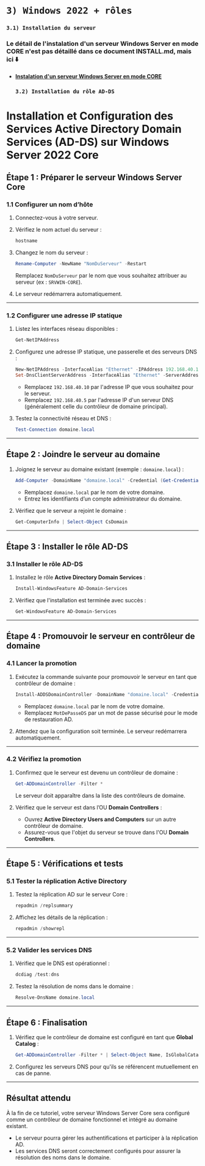 # `3) Windows 2022 + rôles`
   ### `3.1) Installation du serveur` 
### Le détail de l'instalation d'un serveur Windows Server en mode CORE n'est pas détaillé dans ce document INSTALL.md, mais ici ⬇️
* #### [Instalation d'un serveur Windows Server en mode CORE](https://www.it-connect.fr/chapitres/installer-windows-server-en-mode-core/) 

   ### `3.2) Installation du rôle AD-DS`


  
# Installation et Configuration des Services Active Directory Domain Services (AD-DS) sur Windows Server 2022 Core

## Étape 1 : Préparer le serveur Windows Server Core

### 1.1 Configurer un nom d’hôte
1. Connectez-vous à votre serveur.
2. Vérifiez le nom actuel du serveur :
   ```powershell
   hostname
   ```
3. Changez le nom du serveur :
   ```powershell
   Rename-Computer -NewName "NomDuServeur" -Restart
   ```
   Remplacez `NomDuServeur` par le nom que vous souhaitez attribuer au serveur (ex : `SRVWIN-CORE`).

4. Le serveur redémarrera automatiquement.

---

### 1.2 Configurer une adresse IP statique
1. Listez les interfaces réseau disponibles :
   ```powershell
   Get-NetIPAddress
   ```
2. Configurez une adresse IP statique, une passerelle et des serveurs DNS :
   ```powershell
   New-NetIPAddress -InterfaceAlias "Ethernet" -IPAddress 192.168.40.10 -PrefixLength 24 -DefaultGateway 192.168.40.254
   Set-DnsClientServerAddress -InterfaceAlias "Ethernet" -ServerAddresses 192.168.40.5
   ```
   - Remplacez `192.168.40.10` par l'adresse IP que vous souhaitez pour le serveur.
   - Remplacez `192.168.40.5` par l'adresse IP d'un serveur DNS (généralement celle du contrôleur de domaine principal).

3. Testez la connectivité réseau et DNS :
   ```powershell
   Test-Connection domaine.local
   ```

---

## Étape 2 : Joindre le serveur au domaine
1. Joignez le serveur au domaine existant (exemple : `domaine.local`) :
   ```powershell
   Add-Computer -DomainName "domaine.local" -Credential (Get-Credential) -Restart
   ```
   - Remplacez `domaine.local` par le nom de votre domaine.
   - Entrez les identifiants d’un compte administrateur du domaine.

2. Vérifiez que le serveur a rejoint le domaine :
   ```powershell
   Get-ComputerInfo | Select-Object CsDomain
   ```

---

## Étape 3 : Installer le rôle AD-DS

### 3.1 Installer le rôle AD-DS
1. Installez le rôle **Active Directory Domain Services** :
   ```powershell
   Install-WindowsFeature AD-Domain-Services
   ```

2. Vérifiez que l'installation est terminée avec succès :
   ```powershell
   Get-WindowsFeature AD-Domain-Services
   ```

---

## Étape 4 : Promouvoir le serveur en contrôleur de domaine

### 4.1 Lancer la promotion
1. Exécutez la commande suivante pour promouvoir le serveur en tant que contrôleur de domaine :
   ```powershell
   Install-ADDSDomainController -DomainName "domaine.local" -Credential (Get-Credential) -InstallDns:$true -SafeModeAdministratorPassword (ConvertTo-SecureString "MotDePasseDS" -AsPlainText -Force)
   ```
   - Remplacez `domaine.local` par le nom de votre domaine.
   - Remplacez `MotDePasseDS` par un mot de passe sécurisé pour le mode de restauration AD.

2. Attendez que la configuration soit terminée. Le serveur redémarrera automatiquement.

---

### 4.2 Vérifiez la promotion
1. Confirmez que le serveur est devenu un contrôleur de domaine :
   ```powershell
   Get-ADDomainController -Filter *
   ```
   Le serveur doit apparaître dans la liste des contrôleurs de domaine.

2. Vérifiez que le serveur est dans l’OU **Domain Controllers** :
   - Ouvrez **Active Directory Users and Computers** sur un autre contrôleur de domaine.
   - Assurez-vous que l'objet du serveur se trouve dans l'OU **Domain Controllers**.

---

## Étape 5 : Vérifications et tests

### 5.1 Tester la réplication Active Directory
1. Testez la réplication AD sur le serveur Core :
   ```powershell
   repadmin /replsummary
   ```
2. Affichez les détails de la réplication :
   ```powershell
   repadmin /showrepl
   ```

---

### 5.2 Valider les services DNS
1. Vérifiez que le DNS est opérationnel :
   ```powershell
   dcdiag /test:dns
   ```
2. Testez la résolution de noms dans le domaine :
   ```powershell
   Resolve-DnsName domaine.local
   ```

---

## Étape 6 : Finalisation

1. Vérifiez que le contrôleur de domaine est configuré en tant que **Global Catalog** :
   ```powershell
   Get-ADDomainController -Filter * | Select-Object Name, IsGlobalCatalog
   ```

2. Configurez les serveurs DNS pour qu'ils se référencent mutuellement en cas de panne.

---

## Résultat attendu
À la fin de ce tutoriel, votre serveur Windows Server Core sera configuré comme un contrôleur de domaine fonctionnel et intégré au domaine existant.

- Le serveur pourra gérer les authentifications et participer à la réplication AD.
- Les services DNS seront correctement configurés pour assurer la résolution des noms dans le domaine.
